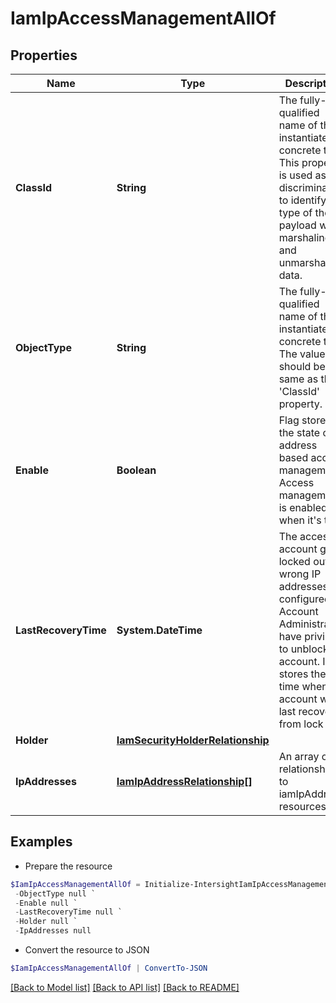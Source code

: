 # IamIpAccessManagementAllOf
## Properties

Name | Type | Description | Notes
------------ | ------------- | ------------- | -------------
**ClassId** | **String** | The fully-qualified name of the instantiated, concrete type. This property is used as a discriminator to identify the type of the payload when marshaling and unmarshaling data. | [default to "iam.IpAccessManagement"]
**ObjectType** | **String** | The fully-qualified name of the instantiated, concrete type. The value should be the same as the &#39;ClassId&#39; property. | [default to "iam.IpAccessManagement"]
**Enable** | **Boolean** | Flag stores the state of IP address based access management. Access management is enabled when it&#39;s true. | [optional] 
**LastRecoveryTime** | **System.DateTime** | The access to account gets locked out if wrong IP addresses are configured. Account Administrators have privilege to unblock the account. It stores the time when the account was last recovered from lock out. | [optional] [readonly] 
**Holder** | [**IamSecurityHolderRelationship**](IamSecurityHolderRelationship.md) |  | [optional] 
**IpAddresses** | [**IamIpAddressRelationship[]**](IamIpAddressRelationship.md) | An array of relationships to iamIpAddress resources. | [optional] [readonly] 

## Examples

- Prepare the resource
```powershell
$IamIpAccessManagementAllOf = Initialize-IntersightIamIpAccessManagementAllOf  -ClassId null `
 -ObjectType null `
 -Enable null `
 -LastRecoveryTime null `
 -Holder null `
 -IpAddresses null
```

- Convert the resource to JSON
```powershell
$IamIpAccessManagementAllOf | ConvertTo-JSON
```

[[Back to Model list]](../README.md#documentation-for-models) [[Back to API list]](../README.md#documentation-for-api-endpoints) [[Back to README]](../README.md)

